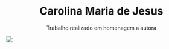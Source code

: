 <h1 align="center">Carolina Maria de Jesus</h1>
<p align="center">Trabalho realizado em homenagem a autora</p>
<img src="https://i0.wp.com/jornal.usp.br/wp-content/uploads/2021/03/20210315_carolina_maria_de_jesus_arte.png?fit=1200%2C630&ssl=1">

